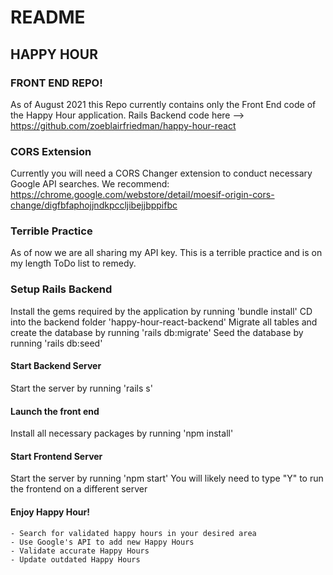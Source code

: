 # README

## HAPPY HOUR 

### FRONT END REPO!   
As of August 2021 this Repo currently contains only the Front End code of the Happy Hour application. Rails Backend code here --> https://github.com/zoeblairfriedman/happy-hour-react 

### CORS Extension
Currently you will need a CORS Changer extension to conduct necessary Google API searches. We recommend: https://chrome.google.com/webstore/detail/moesif-origin-cors-change/digfbfaphojjndkpccljibejjbppifbc

### Terrible Practice
As of now we are all sharing my API key. This is a terrible practice and is on my length ToDo list to remedy.

### Setup Rails Backend
Install the gems required by the application by running 'bundle install'
CD into the backend folder 'happy-hour-react-backend'
Migrate all tables and create the database by running 'rails db:migrate'
Seed the database by running 'rails db:seed'

#### Start Backend Server
Start the server by running 'rails s'

#### Launch the front end 
Install all necessary packages by running 'npm install'

#### Start Frontend Server
Start the server by running 'npm start'
You will likely need to type "Y" to run the frontend on a different server

#### Enjoy Happy Hour!
    - Search for validated happy hours in your desired area
    - Use Google's API to add new Happy Hours 
    - Validate accurate Happy Hours
    - Update outdated Happy Hours


